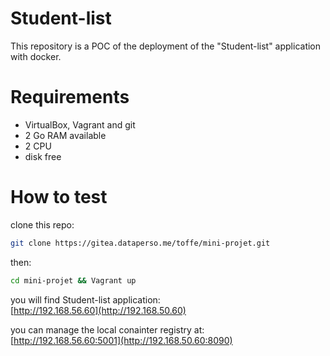 # Student-list

This repository is a POC of the deployment of the "Student-list" application with docker.

# Requirements

- VirtualBox, Vagrant and git
- 2 Go RAM available
- 2 CPU 
- disk free

# How to test

clone this repo:
```bash
git clone https://gitea.dataperso.me/toffe/mini-projet.git
```


then:
```bash
cd mini-projet && Vagrant up
```
you will find Student-list application:  
[http://192.168.56.60](http://192.168.50.60)

you can manage the local conainter registry at:  
[http://192.168.56.60:5001](http://192.168.50.60:8090)